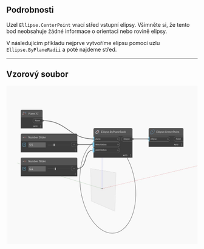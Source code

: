 ## Podrobnosti
Uzel `Ellipse.CenterPoint` vrací střed vstupní elipsy. Všimněte si, že tento bod neobsahuje žádné informace o orientaci nebo rovině elipsy.

V následujícím příkladu nejprve vytvoříme elipsu pomocí uzlu `Ellipse.ByPlaneRadii` a poté najdeme střed.

___
## Vzorový soubor

![CenterPoint](./Autodesk.DesignScript.Geometry.Ellipse.CenterPoint_img.jpg)

